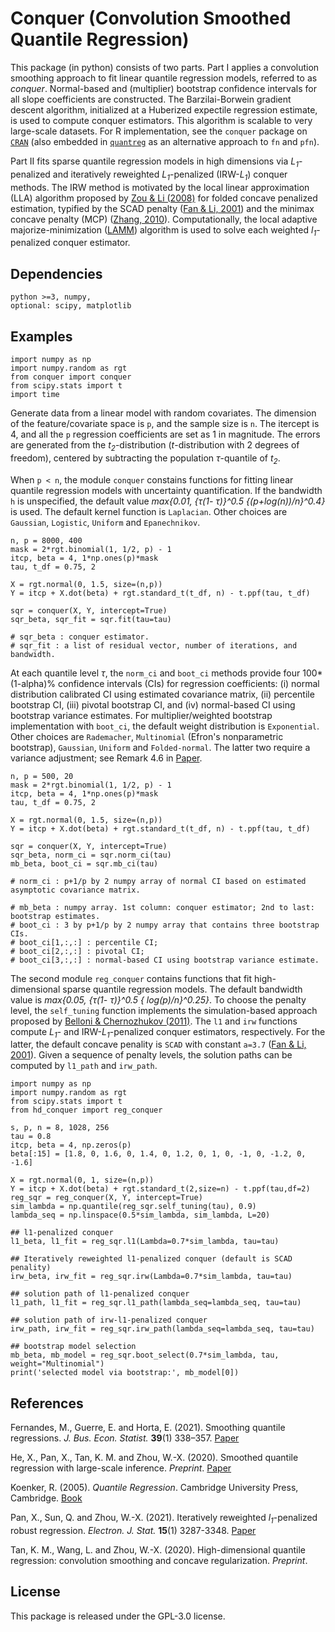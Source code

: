 # Conquer (Convolution Smoothed Quantile Regression)
This package (in python) consists of two parts. Part I applies a convolution smoothing approach to fit linear quantile regression models, referred to as *conquer*. Normal-based and (multiplier) bootstrap confidence intervals for all slope coefficients are constructed. The Barzilai-Borwein gradient descent algorithm, initialized at a Huberized expectile regression estimate, is used to compute conquer estimators. This algorithm is scalable to very large-scale datasets. For R implementation, see the ``conquer`` package on [``CRAN``](https://cran.r-project.org/web/packages/conquer/index.html) (also embedded in [``quantreg``](https://cran.r-project.org/web/packages/quantreg/index.html) as an alternative approach to `fn` and `pfn`).

Part II fits sparse quantile regression models in high dimensions via *L<sub>1</sub>*-penalized and iteratively reweighted *L<sub>1</sub>*-penalized (IRW-*L<sub>1</sub>*) conquer methods. The IRW method is motivated by the local linear approximation (LLA) algorithm proposed by [Zou & Li (2008)](https://projecteuclid.org/journals/annals-of-statistics/volume-36/issue-4/One-step-sparse-estimates-in-nonconcave-penalized-likelihood-models/10.1214/009053607000000802.full) for folded concave penalized estimation, typified by the SCAD penalty ([Fan & Li, 2001](https://fan.princeton.edu/papers/01/penlike.pdf)) and the minimax concave penalty (MCP) ([Zhang, 2010](https://projecteuclid.org/journals/annals-of-statistics/volume-38/issue-2/Nearly-unbiased-variable-selection-under-minimax-concave-penalty/10.1214/09-AOS729.full)). Computationally, the local adaptive majorize-minimization ([LAMM](https://github.com/XiaoouPan/ILAMM)) algorithm is used to solve each weighted *l<sub>1</sub>*-penalized conquer estimator.


## Dependencies

```
python >=3, numpy, 
optional: scipy, matplotlib
```

## Examples

```
import numpy as np
import numpy.random as rgt
from conquer import conquer
from scipy.stats import t
import time
```
Generate data from a linear model with random covariates. The dimension of the feature/covariate space is `p`, and the sample size is `n`. The itercept is 4, and all the `p` regression coefficients are set as 1 in magnitude. The errors are generated from the *t<sub>2</sub>*-distribution (*t*-distribution with 2 degrees of freedom), centered by subtracting the population *&tau;*-quantile of *t<sub>2</sub>*. 

When `p < n`, the module `conquer` constains functions for fitting linear quantile regression models with uncertainty quantification. If the bandwidth `h` is unspecified, the default value *max\{0.01, \{&tau;(1- &tau;)\}^0.5 \{(p+log(n))/n\}^0.4\}* is used. The default kernel function is ``Laplacian``. Other choices are ``Gaussian``, ``Logistic``, ``Uniform`` and ``Epanechnikov``.

```
n, p = 8000, 400
mask = 2*rgt.binomial(1, 1/2, p) - 1
itcp, beta = 4, 1*np.ones(p)*mask
tau, t_df = 0.75, 2

X = rgt.normal(0, 1.5, size=(n,p))
Y = itcp + X.dot(beta) + rgt.standard_t(t_df, n) - t.ppf(tau, t_df)

sqr = conquer(X, Y, intercept=True)
sqr_beta, sqr_fit = sqr.fit(tau=tau)

# sqr_beta : conquer estimator.
# sqr_fit : a list of residual vector, number of iterations, and bandwidth.
```

At each quantile level *&tau;*, the `norm_ci` and `boot_ci` methods provide four 100* (1-alpha)% confidence intervals (CIs) for regression coefficients: (i) normal distribution calibrated CI using estimated covariance matrix, (ii) percentile bootstrap CI, (iii) pivotal bootstrap CI, and (iv) normal-based CI using bootstrap variance estimates. For multiplier/weighted bootstrap implementation with `boot_ci`, the default weight distribution is ``Exponential``. Other choices are ``Rademacher``, ``Multinomial`` (Efron's nonparametric bootstrap), ``Gaussian``, ``Uniform`` and ``Folded-normal``. The latter two require a variance adjustment; see Remark 4.6 in [Paper](https://arxiv.org/pdf/2012.05187.pdf).

```
n, p = 500, 20
mask = 2*rgt.binomial(1, 1/2, p) - 1
itcp, beta = 4, 1*np.ones(p)*mask
tau, t_df = 0.75, 2

X = rgt.normal(0, 1.5, size=(n,p))
Y = itcp + X.dot(beta) + rgt.standard_t(t_df, n) - t.ppf(tau, t_df)

sqr = conquer(X, Y, intercept=True)
sqr_beta, norm_ci = sqr.norm_ci(tau)
mb_beta, boot_ci = sqr.mb_ci(tau)

# norm_ci : p+1/p by 2 numpy array of normal CI based on estimated asymptotic covariance matrix.

# mb_beta : numpy array. 1st column: conquer estimator; 2nd to last: bootstrap estimates.
# boot_ci : 3 by p+1/p by 2 numpy array that contains three bootstrap CIs.
# boot_ci[1,:,:] : percentile CI; 
# boot_ci[2,:,:] : pivotal CI; 
# boot_ci[3,:,:] : normal-based CI using bootstrap variance estimate.
```

The second module `reg_conquer` contains functions that fit high-dimensional sparse quantile regression models. The default bandwidth value is *max\{0.05, \{&tau;(1- &tau;)\}^0.5 \{ log(p)/n\}^0.25\}*. To choose the penalty level, the `self_tuning` function implements the simulation-based approach proposed by [Belloni & Chernozhukov (2011)](https://projecteuclid.org/journals/annals-of-statistics/volume-39/issue-1/%e2%84%931-penalized-quantile-regression-in-high-dimensional-sparse-models/10.1214/10-AOS827.full). 
The `l1` and `irw` functions compute *L<sub>1</sub>*- and IRW-*L<sub>1</sub>*-penalized conquer estimators, respectively. For the latter, the default concave penality is `SCAD` with constant `a=3.7` ([Fan & Li, 2001](https://fan.princeton.edu/papers/01/penlike.pdf)). Given a sequence of penalty levels, the solution paths can be computed by `l1_path` and `irw_path`.

```
import numpy as np
import numpy.random as rgt
from scipy.stats import t
from hd_conquer import reg_conquer

s, p, n = 8, 1028, 256
tau = 0.8
itcp, beta = 4, np.zeros(p)
beta[:15] = [1.8, 0, 1.6, 0, 1.4, 0, 1.2, 0, 1, 0, -1, 0, -1.2, 0, -1.6]

X = rgt.normal(0, 1, size=(n,p))
Y = itcp + X.dot(beta) + rgt.standard_t(2,size=n) - t.ppf(tau,df=2)
reg_sqr = reg_conquer(X, Y, intercept=True)
sim_lambda = np.quantile(reg_sqr.self_tuning(tau), 0.9)
lambda_seq = np.linspace(0.5*sim_lambda, sim_lambda, L=20)

## l1-penalized conquer
l1_beta, l1_fit = reg_sqr.l1(Lambda=0.7*sim_lambda, tau=tau)

## Iteratively reweighted l1-penalized conquer (default is SCAD penality)
irw_beta, irw_fit = reg_sqr.irw(Lambda=0.7*sim_lambda, tau=tau)

## solution path of l1-penalized conquer
l1_path, l1_fit = reg_sqr.l1_path(lambda_seq=lambda_seq, tau=tau)

## solution path of irw-l1-penalized conquer
irw_path, irw_fit = reg_sqr.irw_path(lambda_seq=lambda_seq, tau=tau)

## bootstrap model selection
mb_beta, mb_model = reg_sqr.boot_select(0.7*sim_lambda, tau, weight="Multinomial")
print('selected model via bootstrap:', mb_model[0])
```


## References

Fernandes, M., Guerre, E. and Horta, E. (2021). Smoothing quantile regressions. *J. Bus. Econ. Statist.* **39**(1) 338–357. [Paper](https://www.tandfonline.com/doi/abs/10.1080/07350015.2019.1660177?journalCode=ubes20)

He, X., Pan, X., Tan, K. M. and Zhou, W.-X. (2020). Smoothed quantile regression with large-scale inference. *Preprint*. [Paper](https://arxiv.org/pdf/2012.05187.pdf)

Koenker, R. (2005). *Quantile Regression*. Cambridge University Press, Cambridge. [Book](https://www.cambridge.org/core/books/quantile-regression/C18AE7BCF3EC43C16937390D44A328B1)

Pan, X., Sun, Q. and Zhou, W.-X. (2021). Iteratively reweighted *l<sub>1</sub>*-penalized robust regression. *Electron. J. Stat.* **15**(1) 3287-3348. [Paper](https://projecteuclid.org/journals/electronic-journal-of-statistics/volume-15/issue-1/Iteratively-reweighted-%E2%84%931-penalized-robust-regression/10.1214/21-EJS1862.full)

Tan, K. M., Wang, L. and Zhou, W.-X. (2020). High-dimensional quantile regression: convolution smoothing and concave regularization. *Preprint*.

## License 

This package is released under the GPL-3.0 license.
